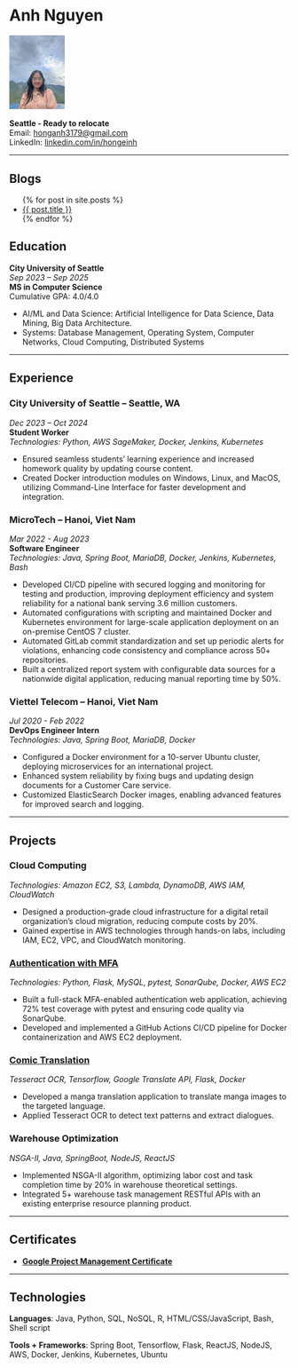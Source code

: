 # Anh Nguyen
<img src="images/avatar.jpg" alt="avatar" style="width:100px; height:auto">  


**Seattle - Ready to relocate**  
Email: [honganh3179@gmail.com](mailto:honganh3179@gmail.com)  
LinkedIn: [linkedin.com/in/hongeinh](https://linkedin.com/in/hongeinh)  

---
## Blogs
<ul>
  {% for post in site.posts %}
    <li>
      <a href="{{ post.url }}">{{ post.title }}</a>
    </li>
  {% endfor %}
</ul>


## Education

**City University of Seattle**  
*Sep 2023 – Sep 2025*  
**MS in Computer Science**  
Cumulative GPA: 4.0/4.0  

- AI/ML and Data Science: Artificial Intelligence for Data Science, Data Mining, Big Data Architecture.
- Systems: Database Management, Operating System, Computer Networks, Cloud Computing, Distributed Systems  

---

## Experience

### **City University of Seattle – Seattle, WA**  
*Dec 2023 – Oct 2024*  
**Student Worker**  
*Technologies: Python, AWS SageMaker, Docker, Jenkins, Kubernetes*  

- Ensured seamless students’ learning experience and increased homework quality by updating course content.  
- Created Docker introduction modules on Windows, Linux, and MacOS, utilizing Command-Line Interface for faster development and integration.  

### **MicroTech – Hanoi, Viet Nam**  
*Mar 2022 - Aug 2023*  
**Software Engineer**  
*Technologies: Java, Spring Boot, MariaDB, Docker, Jenkins, Kubernetes, Bash*  

- Developed CI/CD pipeline with secured logging and monitoring for testing and production, improving deployment efficiency and system reliability for a national bank serving 3.6 million customers.  
- Automated configurations with scripting and maintained Docker and Kubernetes environment for large-scale application deployment on an on-premise CentOS 7 cluster.  
- Automated GitLab commit standardization and set up periodic alerts for violations, enhancing code consistency and compliance across 50+ repositories.  
- Built a centralized report system with configurable data sources for a nationwide digital application, reducing manual reporting time by 50%.  

### **Viettel Telecom – Hanoi, Viet Nam**  
*Jul 2020 - Feb 2022*  
**DevOps Engineer Intern**  
*Technologies: Java, Spring Boot, MariaDB, Docker*  

- Configured a Docker environment for a 10-server Ubuntu cluster, deploying microservices for an international project.  
- Enhanced system reliability by fixing bugs and updating design documents for a Customer Care service.  
- Customized ElasticSearch Docker images, enabling advanced features for improved search and logging.  

---

## Projects

### **Cloud Computing**  
*Technologies: Amazon EC2, S3, Lambda, DynamoDB, AWS IAM, CloudWatch*  

- Designed a production-grade cloud infrastructure for a digital retail organization’s cloud migration, reducing compute costs by 20%.  
- Gained expertise in AWS technologies through hands-on labs, including IAM, EC2, VPC, and CloudWatch monitoring.  

### [**Authentication with MFA**  ](https://github.com/benbenbuhben/flask-mfa)
*Technologies: Python, Flask, MySQL, pytest, SonarQube, Docker, AWS EC2*  

- Built a full-stack MFA-enabled authentication web application, achieving 72% test coverage with pytest and ensuring code quality via SonarQube.  
- Developed and implemented a GitHub Actions CI/CD pipeline for Docker containerization and AWS EC2 deployment.  

### [**Comic Translation**](https://github.com/hongeinh/DS510-AI-Team02-ComicTranslation.git) 
*Tesseract OCR, Tensorflow, Google Translate API, Flask, Docker*

- Developed a manga translation application to translate manga images to the targeted language.
- Applied Tesseract OCR to detect text patterns and extract dialogues.

### **Warehouse Optimization** 
*NSGA-II, Java, SpringBoot, NodeJS, ReactJS*

- Implemented NSGA-II algorithm, optimizing labor cost and task completion time by 20% in warehouse theoretical settings.
- Integrated 5+ warehouse task management RESTful APIs with an existing enterprise resource planning product.

---

## Certificates

- **[Google Project Management Certificate](https://www.credly.com/badges/5f714add-0732-4db9-b6ef-466b77ce6fb2/public_url)**

---

## Technologies

**Languages**: Java, Python, SQL, NoSQL, R, HTML/CSS/JavaScript, Bash, Shell script  

**Tools + Frameworks**: Spring Boot, Tensorflow, Flask, ReactJS, NodeJS, AWS, Docker, Jenkins, Kubernetes, Ubuntu

